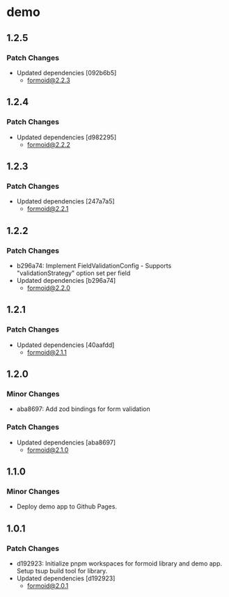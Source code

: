 # demo

## 1.2.5

### Patch Changes

- Updated dependencies [092b6b5]
  - formoid@2.2.3

## 1.2.4

### Patch Changes

- Updated dependencies [d982295]
  - formoid@2.2.2

## 1.2.3

### Patch Changes

- Updated dependencies [247a7a5]
  - formoid@2.2.1

## 1.2.2

### Patch Changes

- b296a74: Implement FieldValidationConfig - Supports "validationStrategy" option set per field
- Updated dependencies [b296a74]
  - formoid@2.2.0

## 1.2.1

### Patch Changes

- Updated dependencies [40aafdd]
  - formoid@2.1.1

## 1.2.0

### Minor Changes

- aba8697: Add zod bindings for form validation

### Patch Changes

- Updated dependencies [aba8697]
  - formoid@2.1.0

## 1.1.0

### Minor Changes

- Deploy demo app to Github Pages.

## 1.0.1

### Patch Changes

- d192923: Initialize pnpm workspaces for formoid library and demo app. Setup tsup build tool for library.
- Updated dependencies [d192923]
  - formoid@2.0.1
